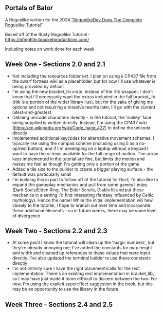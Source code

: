 Portals of Balor
----
A Roguelike written for the 2024 ["RoguelikeDev Does The Complete Roguelike Tutorial"](https://www.reddit.com/r/roguelikedev/comments/1dt8bqm/roguelikedev_does_the_complete_roguelike_tutorial/)

Based off of the Rusty Roguelike Tutorial - https://bfnightly.bracketproductions.com/

Including notes on work done for each week

Week One - Sections 2.0 and 2.1
-----
* Not including the resources folder _yet_. I plan on using a CP437 file from the dwarf fortress wiki as a placeholder, but for now I'll use whatever is being provided by default
* I'm using the new bracket_lib crate, instead of the rltk wrapper. I don't know that I'll necessarily want the extras included in the full bracket_lib (rltk is a portion of the wider library iiuc), but for the sake of giving me options and not requiring a massive rewrite later, I'll go with the current latest-and-greatest
* Defining unicode characters directly - in the tutorial, the 'smiley' face being supplied is written directly. Instead, I'm using the CP437 wiki (https://en.wikipedia.org/wiki/Code_page_437) to define the unicode directly
* Implemented additional keycodes for alternative movement schemes. I typically like using the numpad scheme (including using 5 as a no-op/rest button), and if I'm developing on a laptop without a keypad I want to have the vi-keys available for the full range of motion. The arrow keys implemented in the tutorial are fine, but limits the motion and makes me feel as though I'm getting only a portion of the game
* Added a tile size to the builder to create a bigger playing surface - the default was particularly small
* I'm building this in part to follow off of the tutorial for Rust; I'd also like to expand the gameplay mechanics and pull from some games I enjoy (Dark Souls/Elden Ring, The Elder Scrolls, Diablo II) and put these mechanics in a setting I'd find interesting (fantasy influenced by Celtic mythology). Hence the name! While the initial implementation will hew closely to the tutorial, I hope to branch out over time and incorporate these additional elements - so in future weeks, there may be some level of divergence

Week Two - Sections 2.2 and 2.3
----
* At some point I know the tutorial will clean up the 'magic numbers', but they're already annoying me; I've added the constants for map height and width and cleaned up references to these values that were input directly. I've also updated the terminal builder to use these constants directly
* I'm not _entirely_ sure I have the right placement/calls for the rect implementation. There's an existing rect implementation in bracket_lib, so I may have just made it more difficult to discern between the two. For now, I'm using the explicit super::Rect suggestion in the book, but this may be an opportunity to use the library in the future

Week Three - Sections 2.4 and 2.5
----